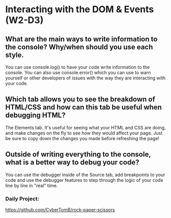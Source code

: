 # Interacting with the DOM & Events (W2-D3)

## What are the main ways to write information to the console? Why/when should you use each style.

You can use console.log() to have your code write information to the console. You can also use console.error() which you can use to warn yourself or other developers of issues with the way they are interacting with your code.

## Which tab allows you to see the breakdown of HTML/CSS and how can this tab be useful when debugging HTML?

The Elements tab. It's useful for seeing what your HTML and CSS are doing, and make changes on the fly to see how they would affect your page. Just be sure to copy down the changes you made before refreshing the page!

## Outside of writing everything to the console, what is a better way to debug your code?

You can use the debugger inside of the Source tab, add breakpoints to your code and use the debugger features to step through the logic of your code line by line in "real" time.

### Daily Project:

https://github.com/CyberTomB/rock-paper-scissors